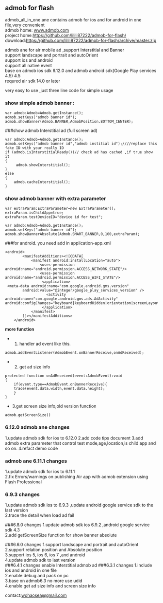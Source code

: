admob for flash 
------

admob_all_in_one.ane      contains admob for ios and for android in one file,very convenient <br/>
admob home: www.admob.com<br/>
project home:https://github.com/lilili87222/admob-for-flash/ <br />
download:https://github.com/lilili87222/admob-for-flash/archive/master.zip

admob ane for air mobile ad ,support Interstitial and Banner<br/>
support  landscape and portrait  and autoOrient<br/>
support ios and android<br/>
support all native event<br/>
base on admob ios sdk 6.12.0 and admob android sdk(Google Play services 4.5) 4.5<br/>
requred  air sdk 14.0 or later <br/>

very easy to use ,just three line code for simple usage<br/>
### show simple admob banner :
```
var admob:Admob=Admob.getInstance();
admob.setKeys("admob banner id");
admob.showBanner(Admob.BANNER,AdmobPosition.BOTTOM_CENTER);
```

###show admob  Interstitial ad (full screen ad)
```
var admob:Admob=Admob.getInstance();
admob.setKeys("admob banner id","admob institial id");////replace this fake ID with your really ID
if (admob.isInterstitialReady())// check ad has cached ,if true show it
{
     admob.showInterstitial();
}
else
{
    admob.cacheInterstitial();
}
```
### show admob banner with extra parameter 
```
var extraParam:ExtraParameter=new ExtraParameter();
extraParam.isChildApp=true;
extraParam.testDeviceID="device id for test";

var admob:Admob=Admob.getInstance();
admob.setKeys("admob banner id");
admob.showBannerAbsolute(Admob.SMART_BANNER,0,100,extraParam);
```
###for android.  you need add in application-app.xml
```
<android>
        <manifestAdditions><![CDATA[
			<manifest android:installLocation="auto">
			    <uses-permission android:name="android.permission.ACCESS_NETWORK_STATE"/>
			    <uses-permission android:name="android.permission.ACCESS_WIFI_STATE"/>
			     <application>
 <meta-data android:name="com.google.android.gms.version"
        android:value="@integer/google_play_services_version" />
			  	   <activity android:name="com.google.android.gms.ads.AdActivity" android:configChanges="keyboard|keyboardHidden|orientation|screenLayout|uiMode|screenSize|smallestScreenSize"/>
			     </application>
			</manifest>
		]]></manifestAdditions>
    </android>
```

**more function**
- 1. handler  ad event  like this.
```
admob.addEventListener(AdmobEvent.onBannerReceive,onAdReceived);
```
- 2. get ad size info
```
protected function onAdReceived(event:AdmobEvent):void
{
    if(event.type==AdmobEvent.onBannerReceive){
	trace(event.data.width,event.data.height);
    }
}
```
- 3.get screen size info,old version function
```
admob.getScreenSize()

```

### 6.12.0 admob ane changes
1.update admob sdk for ios to 6.12.0
2.add code tips document
3.add admob extra parameter that control test mode,age,location,is child app and so on.
4.refact demo code

### admob ane 6.11.1 changes
1.update admob sdk for ios to 6.11.1<br/>
2.fix Errors/warnings on publishing Air app with admob extension using Flash Professional

### 6.9.3 changes
1.update admob sdk ios to 6.9.3 ,update android google service sdk to the last version<br/>
2.trace the detail when load ad fail<br/>

###6.8.0 changes
1.update admob sdk ios 6.9.2 ,android google service sdk 4.3<br/>
2.add getScreenSize function for show banner absolute<br/>

###6.6.0 changes
1.support  landscape and portrait  and autoOrient<br/>
2.support relation position and Absolute position<br/>
3.support ios 5, ios 6, ios 7 ,and android<br/>
4.update admob sdk to last version<br/>
###6.4.1 changes
enable Interstitial admob ad 
###6.3.1 changes
1.include ios and android in one file<br/>
2.enable debug and pack on pc<br/>
3.base on admob6.3 no more use udid<br/>
4.enable get ad size info and screen size info<br/>

contact:wohaosea@gmail.com
